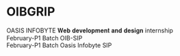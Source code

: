 # OIBGRIP
OASIS INFOBYTE 𝐖𝐞𝐛 𝐝𝐞𝐯𝐞𝐥𝐨𝐩𝐦𝐞𝐧𝐭 𝐚𝐧𝐝 𝐝𝐞𝐬𝐢𝐠𝐧  internship <br>
February-P1 Batch OIB-SIP <br>
February-P1 Batch Oasis Infobyte SIP <br>
